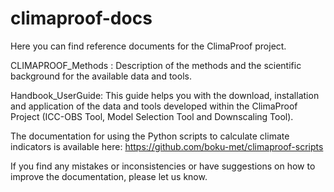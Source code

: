 # climaproof-docs
Here you can find reference documents for the ClimaProof project. 

CLIMAPROOF_Methods : Description of the methods and the scientific background for the available data and tools.

Handbook_UserGuide: This guide helps you with the download, installation and application of the data and tools developed within the ClimaProof Project (ICC-OBS Tool, Model Selection Tool and Downscaling Tool). 

The documentation for using the Python scripts to calculate climate indicators is available here:
https://github.com/boku-met/climaproof-scripts

If you find any mistakes or inconsistencies or have suggestions on how to improve the documentation, please let us know.
